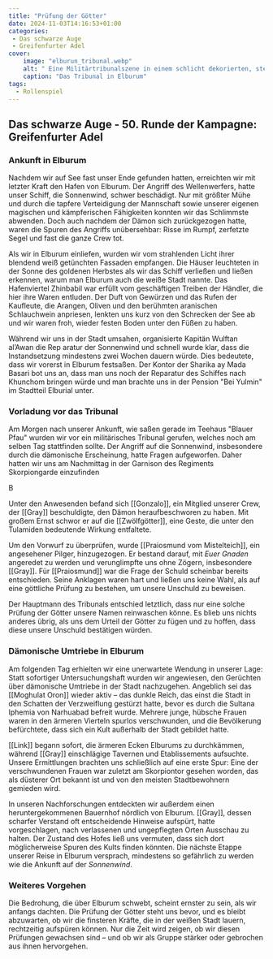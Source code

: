 ```yaml
---
title: "Prüfung der Götter"
date: 2024-11-03T14:16:53+01:00
categories:
 - Das schwarze Auge
 - Greifenfurter Adel
cover:
    image: "elburun_tribunal.webp"
    alt: " Eine Militärtribunalszene in einem schlicht dekorierten, steinernen Raum.Soldaten in farbenfrohen Gewändern und kunstvoll verzierten Rüstungen sitzen in einer Reihe und ihren Hauptmann, der alleine vor ihnen steht und einen Prozess führt."
    caption: "Das Tribunal in Elburum"
tags:
  - Rollenspiel
---
```


## Das schwarze Auge - 50. Runde der Kampagne: Greifenfurter Adel

### Ankunft in Elburum

Nachdem wir auf See fast unser Ende gefunden hatten, erreichten wir mit letzter Kraft den Hafen von Elburum. Der Angriff des Wellenwerfers, hatte unser Schiff, die Sonnenwind, schwer beschädigt. Nur mit größter Mühe und durch die tapfere Verteidigung der Mannschaft sowie unserer eigenen magischen und kämpferischen Fähigkeiten konnten wir das Schlimmste abwenden. Doch auch nachdem der Dämon sich zurückgezogen hatte, waren die Spuren des Angriffs unübersehbar: Risse im Rumpf, zerfetzte Segel und fast die ganze Crew tot.

Als wir in Elburum einliefen, wurden wir vom strahlenden Licht ihrer blendend weiß getünchten Fassaden empfangen. Die Häuser leuchteten in der Sonne des goldenen Herbstes als wir das Schiff verließen und ließen erkennen, warum man Elburum auch die weiße Stadt nannte. Das Hafenviertel Zhinbabil war erfüllt vom geschäftigen Treiben der Händler, die hier ihre Waren entluden. Der Duft von Gewürzen und das Rufen der Kaufleute, die Arangen, Oliven und den berühmten aranischen Schlauchwein anpriesen, lenkten uns kurz von den Schrecken der See ab und wir waren froh, wieder festen Boden unter den Füßen zu haben.

Während wir uns in der Stadt umsahen, organisierte Kapitän Wulftan al’Awan die Rep aratur der Sonnenwind und schnell wurde klar, dass die Instandsetzung mindestens zwei Wochen dauern würde. Dies bedeutete, dass wir vorerst in Elburum festsaßen. Der Kontor der Sharika ay Mada Basari bot uns an, dass man uns noch der Reparatur des Schiffes nach Khunchom bringen würde und man brachte uns in der Pension "Bei Yulmin" im Stadtteil Elburial unter.

### Vorladung vor das Tribunal

Am Morgen nach unserer Ankunft, wie saßen gerade im Teehaus "Blauer Pfau" wurden wir vor ein militärisches Tribunal gerufen, welches noch am selben Tag stattfinden sollte. Der Angriff auf die Sonnenwind, insbesondere durch die dämonische Erscheinung, hatte Fragen aufgeworfen. Daher hatten wir uns am Nachmittag in der Garnison des Regiments Skorpiongarde einzufinden

B

Unter den Anwesenden befand sich [[Gonzalo]], ein Mitglied unserer Crew, der [[Gray]] beschuldigte, den Dämon heraufbeschworen zu haben. Mit großem Ernst schwor er auf die [[Zwölfgötter]], eine Geste, die unter den Tulamiden bedeutende Wirkung entfaltete.

Um den Vorwurf zu überprüfen, wurde [[Praiosmund vom Mistelteich]], ein angesehener Pilger, hinzugezogen. Er bestand darauf, mit *Euer Gnaden* angeredet zu werden und verunglimpfte uns ohne Zögern, insbesondere [[Gray]]. Für [[Praiosmund]] war die Frage der Schuld scheinbar bereits entschieden. Seine Anklagen waren hart und ließen uns keine Wahl, als auf eine göttliche Prüfung zu bestehen, um unsere Unschuld zu beweisen.

Der Hauptmann des Tribunals entschied letztlich, dass nur eine solche Prüfung der Götter unsere Namen reinwaschen könne. Es blieb uns nichts anderes übrig, als uns dem Urteil der Götter zu fügen und zu hoffen, dass diese unsere Unschuld bestätigen würden.

### Dämonische Umtriebe in Elburum

Am folgenden Tag erhielten wir eine unerwartete Wendung in unserer Lage: Statt sofortiger Untersuchungshaft wurden wir angewiesen, den Gerüchten über dämonische Umtriebe in der Stadt nachzugehen. Angeblich sei das [[Moghulat Oron]] wieder aktiv – das dunkle Reich, das einst die Stadt in den Schatten der Verzweiflung gestürzt hatte, bevor es durch die Sultana Iphemia von Narhuabad befreit wurde. Mehrere junge, hübsche Frauen waren in den ärmeren Vierteln spurlos verschwunden, und die Bevölkerung befürchtete, dass sich ein Kult außerhalb der Stadt gebildet hatte.

[[Link]] begann sofort, die ärmeren Ecken Elburums zu durchkämmen, während [[Gray]] einschlägige Tavernen und Etablissements aufsuchte. Unsere Ermittlungen brachten uns schließlich auf eine erste Spur: Eine der verschwundenen Frauen war zuletzt am Skorpiontor gesehen worden, das als düsterer Ort bekannt ist und von den meisten Stadtbewohnern gemieden wird.

In unseren Nachforschungen entdeckten wir außerdem einen heruntergekommenen Bauernhof nördlich von Elburum. [[Gray]], dessen scharfer Verstand oft entscheidende Hinweise aufspürt, hatte vorgeschlagen, nach verlassenen und ungepflegten Orten Ausschau zu halten. Der Zustand des Hofes ließ uns vermuten, dass sich dort möglicherweise Spuren des Kults finden könnten. Die nächste Etappe unserer Reise in Elburum versprach, mindestens so gefährlich zu werden wie die Ankunft auf der *Sonnenwind*.

### Weiteres Vorgehen

Die Bedrohung, die über Elburum schwebt, scheint ernster zu sein, als wir anfangs dachten. Die Prüfung der Götter steht uns bevor, und es bleibt abzuwarten, ob wir die finsteren Kräfte, die in der weißen Stadt lauern, rechtzeitig aufspüren können. Nur die Zeit wird zeigen, ob wir diesen Prüfungen gewachsen sind – und ob wir als Gruppe stärker oder gebrochen aus ihnen hervorgehen.
